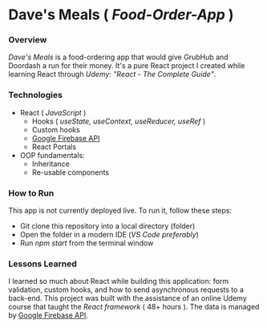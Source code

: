 # Dave's Meals ( _Food-Order-App_ )

### Overview 
_Dave's Meals_ is a food-ordering app that would give GrubHub and Doordash a run for their money. It's a pure React project I created while learning React through _Udemy: "React - The Complete Guide"_.

### Technologies
* React ( _JavaScript_ )
  * Hooks ( _useState, useContext, useReducer, useRef_ )
  * Custom hooks
  * [Google Firebase API](https://firebase.google.com/)
  * React Portals 
* OOP fundamentals:
  * Inheritance
  * Re-usable components

### How to Run
This app is not currently deployed live. To run it, follow these steps:
* Git clone this repository into a local directory (folder)
* Open the folder in a modern IDE (_VS Code preferably_)
* Run _npm start_ from the terminal window

### Lessons Learned
I learned so much about React while building this application: form validation, custom hooks, and how to send asynchronous requests to a back-end. This project was built with the assistance of an online Udemy course that taught the _React framework_ ( 48+ hours ). The data is managed by [Google Firebase API](https://firebase.google.com/). 
